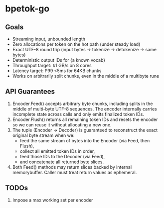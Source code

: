 # bpetok-go

## Goals

- Streaming input, unbounded length
- Zero allocations per token on the hot path (under steady load)
- Exact UTF-8 round trip (input bytes → tokenize → detokenize → same bytes)
- Deterministic output IDs for {a known vocab}
- Throughput target: ≥1 GB/s on 8 cores
- Latency target: P99 <5ms for 64KB chunks
- Works on arbitrarily split chunks, even in the middle of a multibyte rune

## API Guarantees

1. Encoder.Feed() accepts arbitrary byte chunks, including splits in the middle of multi-byte UTF-8 sequences. The encoder internally carries incomplete state across calls and only emits finalized token IDs.
2. Encoder.Flush() returns all remaining token IDs and resets the encoder so we can reuse it without allocating a new one.
3. The tuple (Encoder → Decoder) is guaranteed to reconstruct the exact original byte stream when we:
    - feed the same stream of bytes into the Encoder (via Feed, then Flush),
    - collect all emitted token IDs in order,
    - feed those IDs to the Decoder (via Feed),
    - and concatenate all returned byte slices.
4. Both Feed() methods may return slices backed by internal memorybuffer. Caller must treat return values as ephemeral.


## TODOs
1. Impose a max working set per encoder
